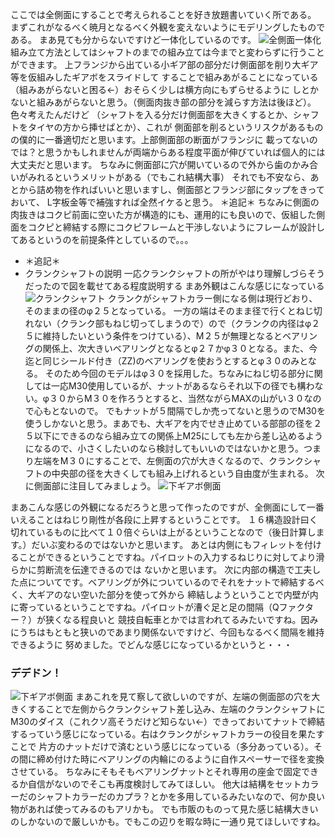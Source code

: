   ここでは全側面にすることで考えられることを好き放題書いていく所である。
まずこれがなるべく暁月となるべく外観を変えないようにモデリングしたものである。
まあ見ても分からないですけど一体化しているのです。
![全側面一体化](https://raw.githubusercontent.com/yoshiharatakuya/gearboxinteglation/master/sharephoto/%E5%85%A8%E5%81%B4%E9%9D%A2.png)
組み立て方法としてはシャフトのまでの組み立ては今までと変わらずに行うことができます。
上フランジから出ている小ギア部の部分だけ側面部を削り大ギア等を仮組みしたギアボをスライドして
することで組みあがることになっている（組みあがらないと困る←）おそらく少しは横方向にもずらせるように
しとかないと組みあがらないと思う。（側面肉抜き部の部分を減らす方法は後ほど）。色々考えたんだけど
（シャフトを入る分だけ側面部を大きくするとか、シャフトをタイヤの方から挿せばとか）、これが
側面部を削るというリスクがあるものの僕的に一番適切だと思います。上部側面部の断面がフランジに
載ってないのでは？と思うかもしれませんが両端からある程度平面が伸びていれば個人的には大丈夫だと思います。
ちなみに側面部に穴が開いているので外から歯のかみ合いがみれるというメリットがある（でもこれ結構大事）
それでも不安なら、あとから詰め物を作ればいいと思いますし、側面部とフランジ部にタップをきっておいて、
L字板金等で補強すれば全然イケると思う。
＊追記＊
ちなみに側面の肉抜きはコクピ前面に空いた方が構造的にも、運用的にも良いので、仮組した側面をコクピと締結する際にコクピフレームと干渉しないようにフレームが設計してあるというのを前提条件としているので。。。
* ＊追記＊
 * クランクシャフトの説明
 一応クランクシャフトの所がやはり理解しづらそうだったので図を載せてある程度説明する
 まあ外観はこんな感じになっている
 ![クランクシャフト](https://raw.githubusercontent.com/yoshiharatakuya/gearboxinteglation/master/sharephoto/%E3%82%AF%E3%83%A9%E3%83%B3%E3%82%AF%E3%82%B7%E3%83%A3%E3%83%95%E3%83%88.png)
 クランクがシャフトカラー側になる側は現行どおり、そのままの径のφ２５となっている。
 一方の端はそのまま径で行くとねじ切れない（クランク部もねじ切ってしまうので）ので（クランクの内径はφ２５に維持したいという条件をつけている）、M２５が無理となるとベアリングの関係上、次大きいベアリングとなるとφ２７かφ３０となる。また、今迄と同じシールド付き（ZZ)のベアリングを使おうとするとφ３０のみとなる。
 そのため今回のモデルはφ３０を採用した。ちなみにねじ切る部分に関しては一応M30使用しているが、ナットがあるならそれ以下の径でも構わない。φ３０からM３０を作ろうとすると、当然ながらMAXの山がい３０なので心もとないので。
 でもナットが５間隔でしか売ってないと思うのでM30を使うしかないと思う。まあでも、大ギアを内でせき止めている部部の径を２５以下にできるのなら組み立ての関係上M25にしても左から差し込めるようになるので、小さくしたいのなら検討してもいいのではないかと思う。つまり左端をM３０にすることで、左側面の穴が大きくなるので、クランクシャフトの中央部の径を大きくしても組み上げれるという自由度が生まれる。
 次に側面部に注目してみましょう。
 ![下ギアボ側面](https://raw.githubusercontent.com/yoshiharatakuya/gearboxinteglation/master/sharephoto/%E4%B8%8B%E3%82%AE%E3%82%A2%E3%83%9C%E5%81%B4%E9%9D%A2.png)

 まあこんな感じの外観になるだろうと思って作ったのですが、全側面にして一番いえることはねじり剛性が各段に上昇するということです。
 １６構造設計曰く切れているものに比べて１０倍ぐらいは上がるということなので（後日計算します。）だいぶ変わるのではないかと思います。
 あとは内側にもフィレットを付けることができるということですね。パイロットの入力するねじりに対してより滑らかに剪断流を伝達できるのでは
 ないかと思います。
次に内部の構造で工夫した点についてです。ベアリングが外についているのでそれをナットで締結するべく、大ギアのない空いた部分を使って外から
締結しようということで内壁が内に寄っているということですね。パイロットが漕ぐ足と足の間隔（Qファクター？）が狭くなる程良いと
競技自転車とかでは言われてるみたいですね。因みにうちはもともと狭いのであまり関係ないですけど、今回もなるべく間隔を維持できるように
努めました。でどんな感じになっているかというと・・・
### デデドン！
![下ギアボ側面](https://raw.githubusercontent.com/yoshiharatakuya/gearboxinteglation/master/sharephoto/%E4%B8%8B%E3%82%AE%E3%82%A2%E3%83%9C%E8%A9%B3%E7%B4%B0%E5%9B%B3.jpg)
まあこれを見て察して欲しいのですが、左端の側面部の穴を大きくすることで左側からクランクシャフト差し込み、左端のクランクシャフトに
M30のダイス（これクソ高そうだけど知らない←）できっておいてナットで締結するっていう感じになっている。右はクランクがシャフトカラーの役目を果たすことで
片方のナットだけで済むという感じになっている（多分あっている）。その間に締め付けた時にベアリングの内輪にのるように自作スペーサーで径を変換させている。
ちなみにそもそもベアリングナットとそれ専用の座金で固定できるか自信がないのでそこも再度検討してみてほしい。
他大は結構をセットカラーだのシャフトカラーだのカプラ？とかを多用しているみたいなので、何か良い物があれば使ってみるのもアリかも。
でも市販のものって見た感じ結構大きいのしかないので厳しいかも。でもこの辺りを暇な時に一通り見てほしいですね。
